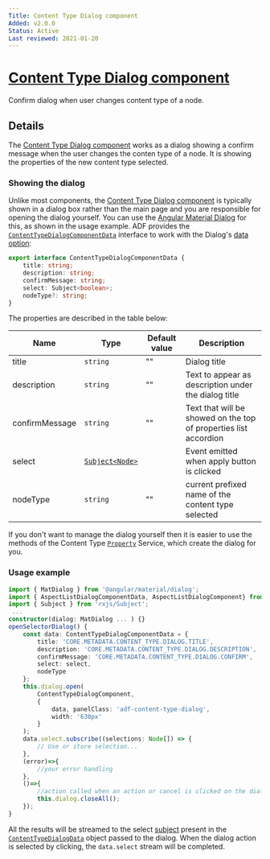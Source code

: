 ```yaml
---
Title: Content Type Dialog component
Added: v2.0.0
Status: Active
Last reviewed: 2021-01-20
---
```


# [Content Type Dialog component](../../../lib/content-services/src/lib/content-type/content-type-dialog.component.ts "Defined in content-type-dialog.component.ts")

Confirm dialog when user changes content type of a node.

## Details

The [Content Type Dialog component](content-type-dialog.component.md) works as a dialog showing a confirm message when the user changes the conten type of a node. It is showing the properties of the new content type selected.

### Showing the dialog

Unlike most components, the [Content Type Dialog component](content-type-dialog.component.md) is typically shown in a dialog box
rather than the main page and you are responsible for opening the dialog yourself. You can use the
[Angular Material Dialog](https://material.angular.io/components/dialog/overview) for this,
as shown in the usage example. ADF provides the [`ContentTypeDialogComponentData`](../../../lib/content-services/src/lib/content-type/content-type-metadata.interface.ts) interface
to work with the Dialog's
[data option](https://material.angular.io/components/dialog/overview#sharing-data-with-the-dialog-component-):

```ts
export interface ContentTypeDialogComponentData {
    title: string;
    description: string;
    confirmMessage: string;
    select: Subject<boolean>;
    nodeType?: string;
}
```

The properties are described in the table below:

| Name | Type | Default value | Description |
| ---- | ---- | ------------- | ----------- |
| title | `string` | "" | Dialog title |
| description | `string` | "" | Text to appear as description under the dialog title |
| confirmMessage | `string` | "" | Text that will be showed on the top of properties list accordion |
| select | [`Subject<Node>`](https://github.com/Alfresco/alfresco-js-api/blob/develop/src/api/content-rest-api/docs/Node.md) |  | Event emitted when apply button is clicked |
| nodeType | `string` | "" | current prefixed name of the content type selected |

If you don't want to manage the dialog yourself then it is easier to use the
methods of the Content Type [`Property`](../../../lib/content-services/src/lib/content-metadata/interfaces/property.interface.ts) Service, which create
the dialog for you.

### Usage example

```ts
import { MatDialog } from '@angular/material/dialog';
import { AspectListDialogComponentData, AspectListDialogComponent} from '@adf/content-services'
import { Subject } from 'rxjs/Subject';
 ...
constructor(dialog: MatDialog ... ) {}
openSelectorDialog() {
    const data: ContentTypeDialogComponentData = {
        title: 'CORE.METADATA.CONTENT_TYPE.DIALOG.TITLE',
        description: 'CORE.METADATA.CONTENT_TYPE.DIALOG.DESCRIPTION',
        confirmMessage: 'CORE.METADATA.CONTENT_TYPE.DIALOG.CONFIRM',
        select: select,
        nodeType
    };
    this.dialog.open(
        ContentTypeDialogComponent,
        {
            data, panelClass: 'adf-content-type-dialog',
            width: '630px'
        }
    );
    data.select.subscribe((selections: Node[]) => {
        // Use or store selection...
    }, 
    (error)=>{
        //your error handling
    }, 
    ()=>{
        //action called when an action or cancel is clicked on the dialog
        this.dialog.closeAll();
    });
}
```

All the results will be streamed to the select [subject](http://reactivex.io/rxjs/manual/overview.html#subject) present in the [`ContentTypeDialogData`](../../../lib/content-services/src/lib/content-type/content-type-metadata.interface.ts) object passed to the dialog.
When the dialog action is selected by clicking, the `data.select` stream will be completed.
